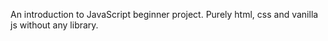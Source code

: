 An introduction to JavaScript beginner project. Purely html, css and vanilla js without any library.
